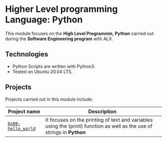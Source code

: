 # Higher Level programming Language: Python
This module focuses on the  **High Level Programmin, Python** carried out during the **Software Engineering program** with ALX.

## Technologies
* Python Scripts are written with Python3.
* Tested on Ubuntu 20.04 LTS.

## Projects
 Projects carried out in this module include:

| Project name | Description |
| ------------ | ----------- |
| [`0x00-hello_world`](https://github.com/EseEgbe/alx-higher_level_programming) | It focuses on the printing of text and variables using the (print) function as well as the use of strings in **Python** |
